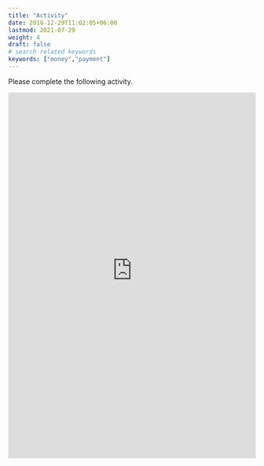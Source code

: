```yaml
---
title: "Activity"
date: 2018-12-29T11:02:05+06:00
lastmod: 2021-07-29
weight: 4
draft: false
# search related keywords
keywords: ["money","payment"]
---
```

Please complete the following activity.

<iframe src="https://h5pstudio.ecampusontario.ca/h5p/24793/embed" width="100%" height="746" frameborder="0" allowfullscreen="allowfullscreen"></iframe><script src="https://h5pstudio.ecampusontario.ca/modules/contrib/h5p/vendor/h5p/h5p-core/js/h5p-resizer.js" charset="UTF-8"></script>